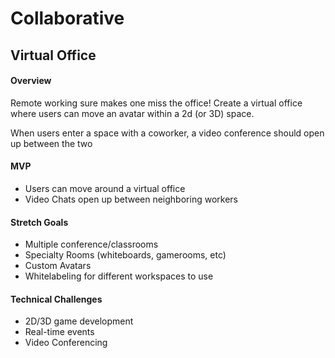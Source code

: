 # Collaborative

## Virtual Office

#### Overview

Remote working sure makes one miss the office! Create a virtual office where users can move an avatar within a 2d (or 3D) space.

When users enter a space with a coworker, a video conference should open up between the two

#### MVP

* Users can move around a virtual office
* Video Chats open up between neighboring workers


#### Stretch Goals

* Multiple conference/classrooms
* Specialty Rooms (whiteboards, gamerooms, etc)
* Custom Avatars
* Whitelabeling for different workspaces to use


#### Technical Challenges

* 2D/3D game development
* Real-time events
* Video Conferencing


